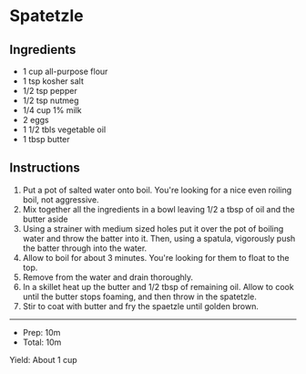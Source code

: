 # Spatetzle

## Ingredients

- 1 cup all-purpose flour
- 1 tsp kosher salt
- 1/2 tsp pepper
- 1/2 tsp nutmeg
- 1/4 cup 1% milk
- 2 eggs
- 1 1/2 tbls vegetable oil
- 1 tbsp butter

## Instructions

1. Put a pot of salted water onto boil. You're looking for a nice even roiling boil, not aggressive.
1. Mix together all the ingredients in a bowl leaving 1/2 a tbsp of oil and the butter aside
1. Using a strainer with medium sized holes put it over the pot of boiling water and throw the batter into it. Then, using a spatula, vigorously push the batter through into the water.
1. Allow to boil for about 3 minutes. You're looking for them to float to the top.
1. Remove from the water and drain thoroughly.
1. In a skillet heat up the butter and 1/2 tbsp of remaining oil. Allow to cook until the butter stops foaming, and then throw in the spatetzle.
1. Stir to coat with butter and fry the spaetzle until golden brown.

---

- Prep: 10m
- Total: 10m

Yield: About 1 cup
